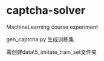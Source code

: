 # captcha-solver
MachineLearning course experiment

gen_captcha.py 生成训练集

需创建data\5_imitate_train_set文件夹